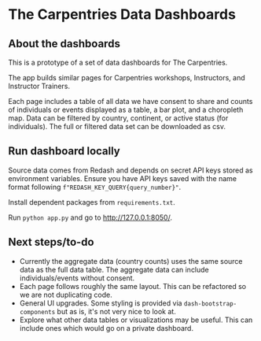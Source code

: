 # The Carpentries Data Dashboards

## About the dashboards 

This is a prototype of a set of data dashboards for The Carpentries.

The app builds similar pages for Carpentries workshops, Instructors, and Instructor Trainers. 

Each page includes a table of all data we have consent to share and counts of individuals or events displayed as a table, a bar plot, and a choropleth map. Data can be filtered by country, continent, or active status (for individuals).  The full or filtered data set can be downloaded as csv.

## Run dashboard locally

Source data comes from Redash and depends on secret API keys stored as environment variables.  Ensure you have API keys saved with the name format following `f"REDASH_KEY_QUERY{query_number}"`.

Install dependent packages from `requirements.txt`.

Run `python app.py` and go to http://127.0.0.1:8050/.

## Next steps/to-do

* Currently the aggregate data (country counts) uses the same source data as the full data table.  The aggregate data can include individuals/events without consent.
* Each page follows roughly the same layout.  This can be refactored so we are not duplicating code.  
* General UI upgrades.  Some styling is provided via `dash-bootstrap-components` but as is, it's not very nice to look at. 
* Explore what other data tables or  visualizations may be useful.  This can include ones which would go on a private dashboard.

